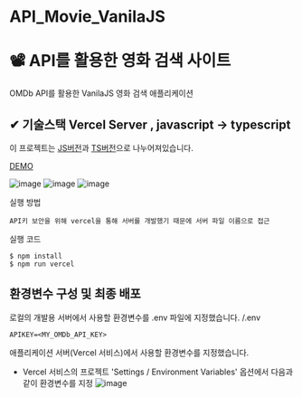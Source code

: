 # API_Movie_VanilaJS

# 📽 API를 활용한 영화 검색 사이트 
OMDb API를 활용한 VanilaJS 영화 검색 애플리케이션

## ✔ 기술스택 Vercel Server , javascript -> typescript

이 프로젝트는 [JS버전](https://github.com/kimdayeon37/API_Movie_VanilaJS/tree/master)과 [TS버전](https://github.com/kimdayeon37/API_Movie_VanilaJS/tree/typescript)으로 나누어져있습니다.


[DEMO](https://api-movie-vanila-js.vercel.app/#/)

![image](https://github.com/kimdayeon37/API_Movie_VanilaJS/assets/93921784/a894c712-27ae-4f1a-a807-15de4e5a6407)
![image](https://github.com/kimdayeon37/API_Movie_VanilaJS/assets/93921784/8defa3af-1d7a-4535-a5d2-aa8053056cb4)
![image](https://github.com/kimdayeon37/API_Movie_VanilaJS/assets/93921784/1ed39cea-c99f-48bc-bee8-d65404964b18)

실행 방법
```
API키 보안을 위해 vercel을 통해 서버를 개발했기 때문에 서버 파일 이름으로 접근 
```

실행 코드
```
$ npm install
$ npm run vercel
```



## 환경변수 구성 및 최종 배포 
로컬의 개발용 서버에서 사용할 환경변수를 .env 파일에 지정했습니다.
/.env
```
APIKEY=<MY_OMDb_API_KEY>
```

애플리케이션 서버(Vercel 서비스)에서 사용할 환경변수를 지정했습니다.
- Vercel 서비스의 프로젝트 'Settings / Environment Variables' 옵션에서 다음과 같이 환경변수를 지정
![image](https://github.com/kimdayeon37/API_Movie_VanilaJS/assets/93921784/fe77b3ef-e72b-498c-b51e-b1dc69ec42c9)
